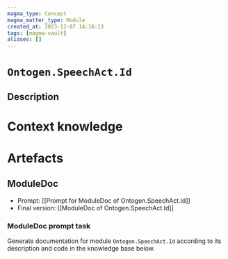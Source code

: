 ```yaml
---
magma_type: Concept
magma_matter_type: Module
created_at: 2023-12-07 14:16:13
tags: [magma-vault]
aliases: []
---
```

# `Ontogen.SpeechAct.Id`

## Description

<!--
What is a `Ontogen.SpeechAct.Id`?

Your knowledge about the module, i.e. facts, problems and properties etc.
-->


# Context knowledge

<!--
This section should include background knowledge needed for the model to create a proper response, i.e. information it does not know either because of the knowledge cut-off date or unpublished knowledge.

Write it down right here in a subsection or use a transclusion. If applicable, specify source information that the model can use to generate a reference in the response.
-->




# Artefacts

## ModuleDoc

- Prompt: [[Prompt for ModuleDoc of Ontogen.SpeechAct.Id]]
- Final version: [[ModuleDoc of Ontogen.SpeechAct.Id]]

### ModuleDoc prompt task

Generate documentation for module `Ontogen.SpeechAct.Id` according to its description and code in the knowledge base below.
